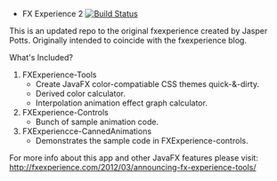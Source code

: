* FX Experience 2    [![Build Status](https://travis-ci.org/EricCanull/fxexperience-2.svg?branch=master)](https://travis-ci.org/EricCanull/fxexperience-2)                                        

This is an updated repo to the original fxexperience created by
Jasper Potts. Originally intended to coincide with the fxexperience 
blog. 

What's Included? 
1. FXExperience-Tools 
	- Create JavaFX color-compatiable CSS themes quick-&-dirty. 
	- Derived color calculator.
	- Interpolation animation effect graph calculator.
2. FXExperience-Controls
	- Bunch of sample animation code.
3. FXExperiencce-CannedAnimations
	- Demonstrates the sample code in FXExperience-controls.
			
For more info about this app and other JavaFX features please
visit:
http://fxexperience.com/2012/03/announcing-fx-experience-tools/
